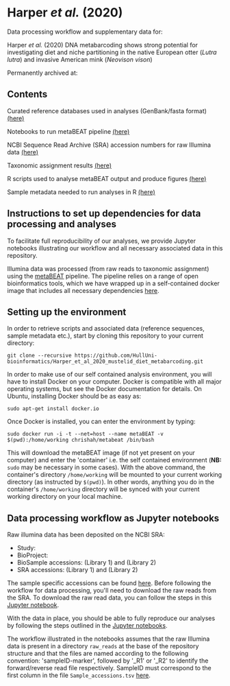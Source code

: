 # Harper *et al.* (2020)

Data processing workflow and supplementary data for:

Harper *et al.* (2020) DNA metabarcoding shows strong potential for investigating diet and niche partitioning in the native European otter (*Lutra lutra*) and invasive American mink (*Neovison vison*) 

Permanently archived at: 


## Contents

Curated reference databases used in analyses (GenBank/fasta format) [(here)](https://github.com/HullUni-bioinformatics/Harper_et_al_2020_mustelid_diet_metabarcoding/tree/master/Reference_database)

Notebooks to run metaBEAT pipeline [(here)](https://github.com/HullUni-bioinformatics/Harper_et_al_2020_mustelid_diet_metabarcoding/tree/master/Jupyter_notebooks)

NCBI Sequence Read Archive (SRA) accession numbers for raw Illumina data [(here)](https://github.com/HullUni-bioinformatics/Harper_et_al_2020_mustelid_diet_metabarcoding/tree/master/Data/Sample_accessions.tsv)

Taxonomic assignment results [(here)](https://github.com/HullUni-bioinformatics/Harper_et_al_2020_mustelid_diet_metabarcoding/tree/master/Data/Taxonomic_assignment_results)

R scripts used to analyse metaBEAT output and produce figures [(here)](https://github.com/HullUni-bioinformatics/Harper_et_al_2020_mustelid_diet_metabarcoding/tree/master/R_scripts)

Sample metadata needed to run analyses in R [(here)](https://github.com/HullUni-bioinformatics/Harper_et_al_2020_mustelid_diet_metabarcoding/tree/master/Data/Sample_metadata)


## Instructions to set up dependencies for data processing and analyses

To facilitate full reproducibility of our analyses, we provide Jupyter notebooks illustrating our workflow and all necessary associated data in this repository.

Illumina data was processed (from raw reads to taxonomic assignment) using the [metaBEAT](https://github.com/HullUni-bioinformatics/metaBEAT) pipeline. The pipeline relies on a range of open bioinformatics tools, which we have wrapped up in a self-contained docker image that includes all necessary dependencies [here](https://hub.docker.com/r/chrishah/metabeat/).


## Setting up the environment

In order to retrieve scripts and associated data (reference sequences, sample metadata etc.), start by cloning this repository to your current directory:

```
git clone --recursive https://github.com/HullUni-bioinformatics/Harper_et_al_2020_mustelid_diet_metabarcoding.git
```

In order to make use of our self contained analysis environment, you will have to install Docker on your computer. Docker is compatible with all major operating systems, but see the Docker documentation for details. On Ubuntu, installing Docker should be as easy as:

```
sudo apt-get install docker.io
```

Once Docker is installed, you can enter the environment by typing:

```
sudo docker run -i -t --net=host --name metaBEAT -v $(pwd):/home/working chrishah/metabeat /bin/bash
```

This will download the metaBEAT image (if not yet present on your computer) and enter the 'container' i.e. the self contained environment (**NB:** ```sudo``` may be necessary in some cases). With the above command, the container's directory ```/home/working``` will be mounted to your current working directory (as instructed by ```$(pwd)```). In other words, anything you do in the container's ```/home/working``` directory will be synced with your current working directory on your local machine.


## Data processing workflow as Jupyter notebooks

Raw illumina data has been deposited on the NCBI SRA:
- Study: 
- BioProject: 
- BioSample accessions:  (Library 1) and  (Library 2)
- SRA accessions:  (Library 1) and  (Library 2)


The sample specific accessions can be found [here](https://github.com/HullUni-bioinformatics/Harper_et_al_2020_mustelid_diet_metabarcoding/tree/master/Data/Sample_accessions.tsv). Before following the workflow for data processing, you'll need to download the raw reads from the SRA. To download the raw read data, you can follow the steps in this [Jupyter notebook](https://github.com/HullUni-bioinformatics/Harper_et_al_2020_mustelid_diet_metabarcoding/tree/master/raw_reads/How_to_download_from_SRA.ipynb).

With the data in place, you should be able to fully reproduce our analyses by following the steps outlined in the [Jupyter notebooks](https://github.com/HullUni-bioinformatics/Harper_et_al_2020_mustelid_diet_metabarcoding/tree/master/Jupyter_notebooks).

The workflow illustrated in the notebooks assumes that the raw Illumina data is present in a directory ```raw_reads``` at the base of the repository structure and that the files are named according to the following convention: 'sampleID-marker', followed by '_R1' or '_R2' to identify the forward/reverse read file respectively. SampleID must correspond to the first column in the file ```Sample_accessions.tsv``` [here](https://github.com/HullUni-bioinformatics/Harper_et_al_2020_mustelid_diet_metabarcoding/tree/master/Data/Sample_accessions.tsv).
